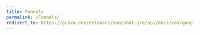 ```yaml
---
title: Funnels
permalink: /Funnels/
redirect_to: https://guava.dev/releases/snapshot-jre/api/docs/com/google/common/hash/Funnels.html
---
```

